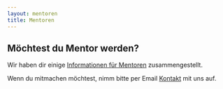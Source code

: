 ```yaml
---
layout: mentoren
title: Mentoren
---
```


## Möchtest du Mentor werden? ##

Wir haben dir einige [Informationen für Mentoren](/mentoren/infos) zusammengestellt.
 
Wenn du mitmachen möchtest, nimm bitte per Email [Kontakt](mailto:info@horn.coderdojo.net) mit uns auf.